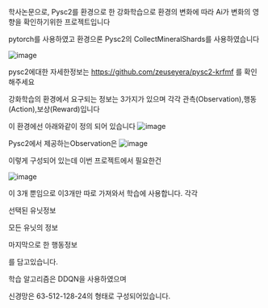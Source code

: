 학사논문으로, Pysc2를 환경으로 한 강화학습으로 환경의 변화에 따라 Ai가 변화의 영향을 확인하기위한 프로젝트입니다

pytorch를 사용하였고 환경으론 Pysc2의 CollectMineralShards를 사용하였습니다

![image](https://github.com/gray-spade/Portfolio/assets/52790712/5d5abb80-886b-411d-ac30-625f5143a567)

pysc2에대한 자세한정보는 https://github.com/zeuseyera/pysc2-krfmf 를 확인해주세요

강화학습의 환경에서 요구되는 정보는 3가지가 있으며 각각 관측(Observation),행동(Action),보상(Reward)입니다

이 환경에선 아래와같이 정의 되어 있습니다
![image](https://github.com/gray-spade/Portfolio/assets/52790712/239850af-373b-42c9-8438-b1761c34ea75)



Pysc2에서 제공하는Observation은 
![image](https://github.com/gray-spade/Portfolio/assets/52790712/e8b7fbf5-7d67-494c-8b7f-dba09e5a7a0a)

이렇게 구성되어 있는데 이번 프로젝트에서 필요한건 

![image](https://github.com/gray-spade/Portfolio/assets/52790712/345ae690-68f0-4339-9783-c366ceed8f08)

이 3개 뿐임으로 이3개만 따로 가져와서 학습에 사용합니다.
각각 

선택된 유닛정보

모든 유닛의 정보

마지막으로 한 행동정보

를 담고있습니다.

학습 알고리즘은 DDQN을 사용하였으며

신경망은 63-512-128-24의 형태로 구성되어있습니다.

